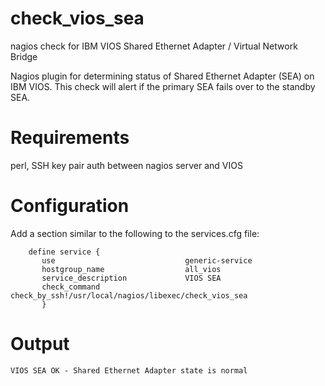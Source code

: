 # check_vios_sea
nagios check for IBM VIOS Shared Ethernet Adapter / Virtual Network Bridge

Nagios plugin for determining status of Shared Ethernet Adapter (SEA) on IBM VIOS.  This check will alert if the primary SEA fails over to the standby SEA.

# Requirements
perl, SSH key pair auth between nagios server and VIOS 

# Configuration
Add a section similar to the following to the services.cfg file:
```
    define service {
       use                             generic-service
       hostgroup_name                  all_vios
       service_description             VIOS SEA
       check_command                   check_by_ssh!/usr/local/nagios/libexec/check_vios_sea
       }
```

# Output
```
VIOS SEA OK - Shared Ethernet Adapter state is normal
```
